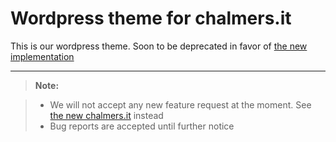 Wordpress theme for chalmers.it
===================

This is our wordpress theme. Soon to be deprecated in favor of [the new implementation](https://github.com/cthit/chalmersit-rails)


----------

> **Note:**

> - We will not accept any new feature request at the moment. See [the new chalmers.it](https://github.com/cthit/chalmersit-rails) instead
> - Bug reports are accepted until further notice
